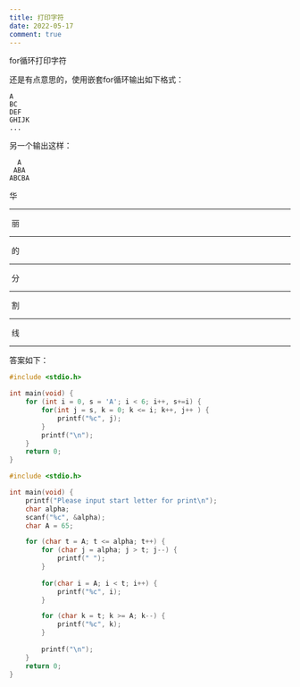 ```yaml
---
title: 打印字符
date: 2022-05-17
comment: true
---
```


for循环打印字符

<!--more-->

还是有点意思的，使用嵌套for循环输出如下格式：

```
A
BC
DEF
GHIJK
...
```



另一个输出这样：

```
  A  
 ABA 
ABCBA
```





华

------



​					丽

------



​									的

------



​													分

------



​																	割

------



​																					线

------



答案如下：

```C
#include <stdio.h>

int main(void) {
    for (int i = 0, s = 'A'; i < 6; i++, s+=i) {  
        for(int j = s, k = 0; k <= i; k++, j++ ) {
            printf("%c", j);
        }
        printf("\n");
    }
    return 0;
}
```



```C
#include <stdio.h>

int main(void) {
    printf("Please input start letter for print\n");   
    char alpha;
    scanf("%c", &alpha);
    char A = 65;

    for (char t = A; t <= alpha; t++) {   
        for (char j = alpha; j > t; j--) {
            printf(" ");
        }
        
        for(char i = A; i < t; i++) {     
            printf("%c", i);
        }

        for (char k = t; k >= A; k--) {   
            printf("%c", k);
        }
        
        printf("\n");
    }
    return 0;
}
```

